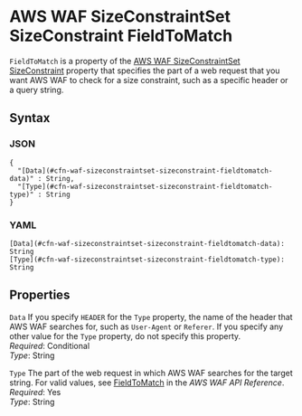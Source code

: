 # AWS WAF SizeConstraintSet SizeConstraint FieldToMatch<a name="aws-properties-waf-sizeconstraintset-sizeconstraint-fieldtomatch"></a>

`FieldToMatch` is a property of the [AWS WAF SizeConstraintSet SizeConstraint](aws-properties-waf-sizeconstraintset-sizeconstraint.md) property that specifies the part of a web request that you want AWS WAF to check for a size constraint, such as a specific header or a query string\.

## Syntax<a name="w3ab2c21c14e2011b5"></a>

### JSON<a name="aws-properties-waf-sizeconstraintset-sizeconstraint-fieldtomatch-syntax.json"></a>

```
{
  "[Data](#cfn-waf-sizeconstraintset-sizeconstraint-fieldtomatch-data)" : String,
  "[Type](#cfn-waf-sizeconstraintset-sizeconstraint-fieldtomatch-type)" : String
}
```

### YAML<a name="aws-properties-waf-sizeconstraintset-sizeconstraint-fieldtomatch-syntax.yaml"></a>

```
[Data](#cfn-waf-sizeconstraintset-sizeconstraint-fieldtomatch-data): String
[Type](#cfn-waf-sizeconstraintset-sizeconstraint-fieldtomatch-type): String
```

## Properties<a name="w3ab2c21c14e2011b7"></a>

`Data`  <a name="cfn-waf-sizeconstraintset-sizeconstraint-fieldtomatch-data"></a>
If you specify `HEADER` for the `Type` property, the name of the header that AWS WAF searches for, such as `User-Agent` or `Referer`\. If you specify any other value for the `Type` property, do not specify this property\.  
*Required*: Conditional  
*Type*: String

`Type`  <a name="cfn-waf-sizeconstraintset-sizeconstraint-fieldtomatch-type"></a>
The part of the web request in which AWS WAF searches for the target string\. For valid values, see [FieldToMatch](http://docs.aws.amazon.com/waf/latest/APIReference/API_FieldToMatch.html) in the *AWS WAF API Reference*\.  
*Required*: Yes  
*Type*: String